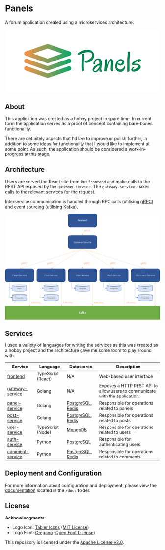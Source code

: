 # Panels

A forum application created using a microservices architecture.

![Panels Banner](/docs/img-1.png)

## About

This application was created as a hobby project in spare time. In current form the application serves as a proof of concept containing bare-bones functionality. 

There are definitely aspects that I'd like to improve or polish further, in addition to some ideas for functionality that I would like to implement at some point. As such, the application should be considered a work-in-progress at this stage.

## Architecture

Users are served the React site from the ``frontend`` and make calls to the REST API exposed by the ``gateway-service``. The ``gateway-service`` makes calls to the relevant services for the request.

Interservice communication is handled through RPC calls (utilising [gRPC](https://grpc.io/)) and [event sourcing](https://microservices.io/patterns/data/event-sourcing.html) (utilising [Kafka](https://kafka.apache.org/)).

![Architecture](/docs/img-2.png)

## Services

I used a variety of languages for writing the services as this was created as a hobby project and the architecture gave me some room to play around with.

| Service | Language | Datastores | Description |
| --- | --- | --- | --- |
| [frontend](/services/frontend) | TypeScript (React) | N/A | Web-based user interface |
| [gateway-service](/services/gateway-service) | Golang | N/A | Exposes a HTTP REST API to allow users to communicate with the application. |
| [panel-service](/services/panel-service) | Golang | [PostgreSQL](https://www.postgresql.org/), [Redis](https://redis.io/) | Responsible for operations related to panels |
| [post-service](/services/post-service) | Golang | [PostgreSQL](https://www.postgresql.org/), [Redis](https://redis.io/) | Responsible for operations related to posts |
| [user-service](/services/user-service) | TypeScript (Node) | [MongoDB](https://www.mongodb.com/) | Responsible for operations related to users |
| [auth-service](/services/auth-service) | Python | [PostgreSQL](https://www.postgresql.org/) | Responsible for authenticating users |
| [comment-service](/services/comment-service) | Python | [PostgreSQL](https://www.postgresql.org/), [Redis](https://redis.io/) | Responsible for operations related to comments |

## Deployment and Configuration

For more information about configuration and deployment, please view the [documentation](/docs/README.md) located in the ``/docs`` folder.

## License

**Acknowledgments:**

* Logo Icon: [Tabler Icons](https://github.com/tabler/tabler-icons) ([MIT License](https://github.com/tabler/tabler-icons/blob/master/LICENSE)) 
* Logo Font: [Oregano](https://fonts.google.com/specimen/Oregano) ([Open Font License](https://scripts.sil.org/OFL))

This repository is licensed under the [Apache License v2.0](/LICENSE).